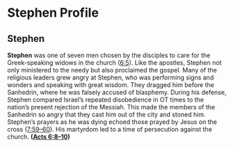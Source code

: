 # Stephen Profile

## Stephen

**Stephen** was one of seven men chosen by the disciples to care for the Greek-speaking widows in the church ([6:5](https://www.esv.org/Acts+6%3A5/)). Like the apostles, Stephen not only ministered to the needy but also proclaimed the gospel. Many of the religious leaders grew angry at Stephen, who was performing signs and wonders and speaking with great wisdom. They dragged him before the Sanhedrin, where he was falsely accused of blasphemy. During his defense, Stephen compared Israel’s repeated disobedience in OT times to the nation’s present rejection of the Messiah. This made the members of the Sanhedrin so angry that they cast him out of the city and stoned him. Stephen’s prayers as he was dying echoed those prayed by Jesus on the cross ([7:59–60](https://www.esv.org/Acts+7%3A59%E2%80%9360/)). His martyrdom led to a time of persecution against the church. **([Acts 6:8–10](https://www.esv.org/Acts+6%3A8%E2%80%9310/))**

